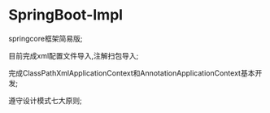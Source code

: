 # SpringBoot-Impl
springcore框架简易版;

目前完成xml配置文件导入,注解扫包导入;

完成ClassPathXmlApplicationContext和AnnotationApplicationContext基本开发;

遵守设计模式七大原则;
